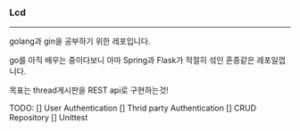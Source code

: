 ### Lcd
---

golang과 gin을 공부하기 위한 레포입니다.

go를 아직 배우는 중이다보니 아마 Spring과 Flask가 적절히 섞인 혼종같은 레포일껍니다.

목표는 thread게시판을 REST api로 구현하는것!

TODO:
[] User Authentication
[] Thrid party Authentication
[] CRUD Repository
[] Unittest 
